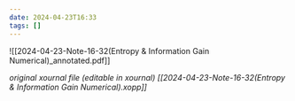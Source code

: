 ```yaml
---
date: 2024-04-23T16:33
tags: []
---
```

![[2024-04-23-Note-16-32(Entropy & Information Gain Numerical)_annotated.pdf]]

*original xournal file (editable in xournal)*
*[[2024-04-23-Note-16-32(Entropy & Information Gain Numerical).xopp]]*
